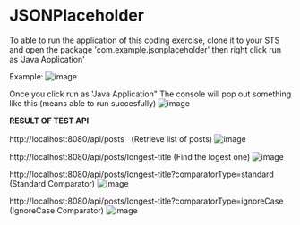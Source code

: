 # JSONPlaceholder

To able to run the application of this coding exercise, clone it to your STS and open the package 'com.example.jsonplaceholder' then right click run as 'Java Application'

Example:
![image](https://github.com/user-attachments/assets/53f5d27d-e7a3-4808-9f4c-4ce73a68f621)

Once you click run as 'Java Application"
The console will pop out something like this (means able to run succesfully)
![image](https://github.com/user-attachments/assets/0fe60b6f-da6c-4056-ae8d-ccabb74e524f)


**RESULT OF TEST API**

http://localhost:8080/api/posts （Retrieve list of posts)
![image](https://github.com/user-attachments/assets/3ce22e95-0158-461c-92f8-5a1262a2906c)

http://localhost:8080/api/posts/longest-title (Find the logest one)
![image](https://github.com/user-attachments/assets/b440abcb-d3be-4925-b4d1-6c15bfd35bc2)

http://localhost:8080/api/posts/longest-title?comparatorType=standard (Standard Comparator)
![image](https://github.com/user-attachments/assets/1391768d-a89c-42d7-a8c4-1addea6f845e)

http://localhost:8080/api/posts/longest-title?comparatorType=ignoreCase (IgnoreCase Comparator)
![image](https://github.com/user-attachments/assets/db1579dd-86d5-49d7-9c67-eb3c5945a211)
